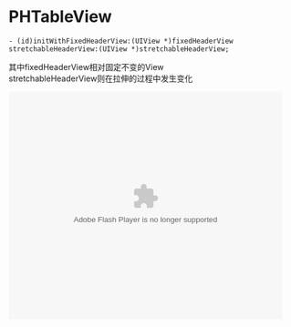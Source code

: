 PHTableView
===========

<pre><code>- (id)initWithFixedHeaderView:(UIView *)fixedHeaderView stretchableHeaderView:(UIView *)stretchableHeaderView;</code></pre>      
其中fixedHeaderView相对固定不变的View   
stretchableHeaderView则在拉伸的过程中发生变化      

<embed src="http://player.youku.com/player.php/sid/XNDY1NDk4OTI4/v.swf" allowFullScreen="true" quality="high" width="480" height="400" align="middle" allowScriptAccess="always" type="application/x-shockwave-flash"></embed>

